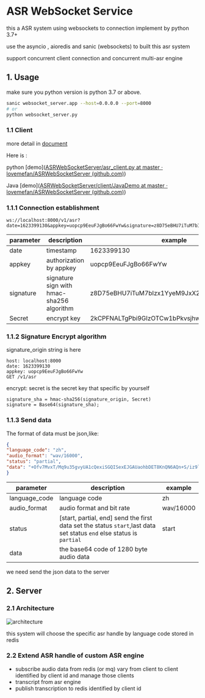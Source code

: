 # ASR WebSocket Service

this a ASR system using  websockets to connection implement by python 3.7+

use the asyncio , aioredis and sanic (websockets)  to built this asr system 

support  concurrent client connection and concurrent multi-asr engine 

## 1.  Usage

make sure you python version is python 3.7 or above.

```bash
sanic websocket_server.app --host=0.0.0.0 --port=8000
# or
python websocket_server.py
```

### 1.1 Client

more detail in [document]()

Here is :

python [demo]([ASRWebSocketServer/asr_client.py at master · lovemefan/ASRWebSocketServer (github.com)](https://github.com/lovemefan/ASRWebSocketServer/blob/master/client/asr_client.py))

Java [demo]([ASRWebSocketServer/client/JavaDemo at master · lovemefan/ASRWebSocketServer (github.com)](https://github.com/lovemefan/ASRWebSocketServer/tree/master/client/JavaDemo))

### 1.1.1 Connection establishment

```http
ws://localhost:8000/v1/asr?date=1623399130&appkey=uopcp9EeuFJgBo66FwYw&signature=z8D75eBHU7iTuM7bIzx1YyeM9JxX230Gc87VL02Gpxk=
```



| parameter | description                               | example                                      |
| --------- | ----------------------------------------- | -------------------------------------------- |
| date      | timestamp                                 | 1623399130                                   |
| appkey    | authorization by appkey                   | uopcp9EeuFJgBo66FwYw                         |
| signature | signature sign with hmac-sha256 algorithm | z8D75eBHU7iTuM7bIzx1YyeM9JxX230Gc87VL02Gpxk= |
| Secret    | encrypt key                               | 2kCPFNALTgPbi9GIzOTCw1bPkvsjhwI9gsMKoRocKW8= |

### 1.1.2 Signature Encrypt algorithm

signature_origin  string is here

```
host: localhost:8000
date: 1623399130
appkey: uopcp9EeuFJgBo66FwYw
GET /v1/asr
```

encrypt: secret is the secret key that specific by yourself

```
signature_sha = hmac-sha256(signature_origin, Secret)
signature = Base64(signature_sha);
```



### 1.1.3  Send data

The  format of data must be json,like:

```json
{
"language_code": "zh",
"audio_format": "wav/16000",
"status": "partial",
"data": "+Ofv7MvxT/Mq9u35gvyUA1cQexiSGQISexEJGAUaohbDET8KnQN6AQn+S/iz9lL47PNL78ry0Pke/QD+yf6NAGwFXgpRCnAHQwYfBckCev3t+Lj2pPJ47ZDnpOVG5uLkiuP74hrkT9+/oV+gAD/Q8CGLUZhhlqF+8F3PQF8K7uffDA+H4AlAZdDb0PIAx7DOcRXxGgDsgPQA4sBSP7tPYa8OjuD/S49yL96wUzCQoHsQU="
}
```

 

| parameter     | description                                                  | example   |
| ------------- | ------------------------------------------------------------ | --------- |
| language_code | language code                                                | zh        |
| audio_format  | audio format and bit rate                                    | wav/16000 |
| status        | [start, partial, end]   send the first data set the status `start`,last data set status `end` else status is `partial` | start     |
| data          | the base64 code of 1280 byte audio data                      |           |

we need send the json data to the server 

## 2. Server



###  2.1 Architecture

![architecture](https://github.com/lovemefan/ASRWebSocketServer/raw/master/pic/Architecture.png)

this system will choose the specific asr handle by language code stored in redis

### 2.2 Extend ASR handle of custom  ASR engine 

* subscribe audio data from redis (or mq) vary from client to client identified by client id and manage those clients
* transcript from asr engine 
* publish transcription to redis identified by client id 
